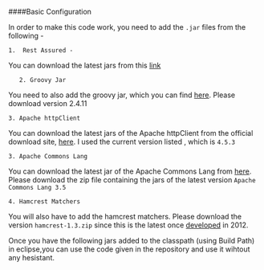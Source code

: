 ####Basic Configuration

In order to make this code work, you need to add the `.jar` files from the following -

    1.  Rest Assured - 
    
You can download the latest jars from this [link](https://github.com/rest-assured/rest-assured/wiki/Downloads)


       2. Groovy Jar
       
 You need to also add the groovy jar, which you can find [here](https://github.com/zac11/getHttpCode). Please download version 2.4.11

    3. Apache httpClient
    
You can download the latest jars of the Apache httpClient from the official download site, [here](http://hc.apache.org/downloads.cgi). I used the current version listed , which is `4.5.3`


    3. Apache Commons Lang
    
You can download the latest jar of the Apache Commons Lang from [here](http://hc.apache.org/downloads.cgi). Please download the zip file containing the jars of the latest version `Apache Commons Lang 3.5`


    4. Hamcrest Matchers
    
You will also have to add the hamcrest matchers. Please download the version `hamcrest-1.3.zip` since this is the latest once [developed](https://code.google.com/archive/p/hamcrest/downloads) in 2012.


Once you have the following jars added to the classpath (using Build Path) in eclipse,you can use the code given in the repository and use it wihtout any hesistant.


